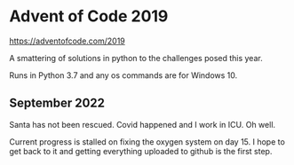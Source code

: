 # Advent of Code 2019 
https://adventofcode.com/2019

A smattering of solutions in python to the challenges posed this year.

Runs in Python 3.7 and any os commands are for Windows 10.


## September 2022
Santa has not been rescued. Covid happened and I work in ICU. Oh well.

Current progress is stalled on fixing the oxygen system on day 15. I hope to get back to it and getting everything uploaded to github is the first step.
